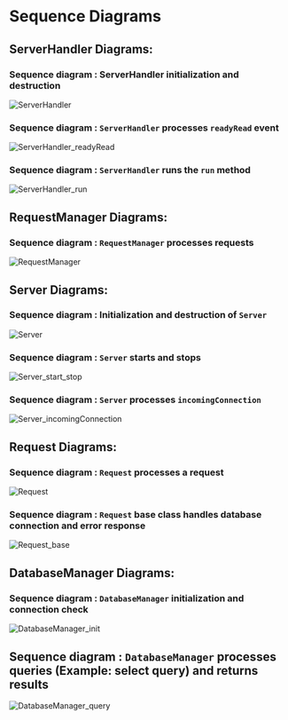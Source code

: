 # Sequence Diagrams

## ServerHandler Diagrams:
### Sequence diagram : ServerHandler initialization and destruction

<!-- image of Diagram from plantuml server -->
![ServerHandler](https://www.plantuml.com/plantuml/proxy?cache=no&src=https://raw.githubusercontent.com/7osssam/QT-Banking-System-Server/master/docs/diagrams/sequence-diagrams/Modules/ServerHandler_init.puml)

### Sequence diagram : `ServerHandler` processes `readyRead` event

<!-- image of Diagram from plantuml server -->
![ServerHandler_readyRead](https://www.plantuml.com/plantuml/proxy?cache=no&src=https://raw.githubusercontent.com/7osssam/QT-Banking-System-Server/master/docs/diagrams/sequence-diagrams/Modules/ServerHandler_readyRead.puml)

### Sequence diagram : `ServerHandler` runs the `run` method

<!-- image of Diagram from plantuml server -->
![ServerHandler_run](https://www.plantuml.com/plantuml/proxy?cache=no&src=https://raw.githubusercontent.com/7osssam/QT-Banking-System-Server/master/docs/diagrams/sequence-diagrams/Modules/ServerHandler_run.puml)

## RequestManager Diagrams:
### Sequence diagram : `RequestManager` processes requests

<!-- image of Diagram from plantuml server -->
![RequestManager](https://www.plantuml.com/plantuml/proxy?cache=no&src=https://raw.githubusercontent.com/7osssam/QT-Banking-System-Server/master/docs/diagrams/sequence-diagrams/Modules/RequestManager_requests.puml)

## Server Diagrams:
### Sequence diagram : Initialization and destruction of `Server`

<!-- image of Diagram from plantuml server -->
![Server](https://www.plantuml.com/plantuml/proxy?cache=no&src=https://raw.githubusercontent.com/7osssam/QT-Banking-System-Server/master/docs/diagrams/sequence-diagrams/Modules/Server_init.puml)

### Sequence diagram : `Server` starts and stops

<!-- image of Diagram from plantuml server -->
![Server_start_stop](https://www.plantuml.com/plantuml/proxy?cache=no&src=https://raw.githubusercontent.com/7osssam/QT-Banking-System-Server/master/docs/diagrams/sequence-diagrams/Modules/Server_start_stop.puml)

### Sequence diagram : `Server` processes `incomingConnection`

<!-- image of Diagram from plantuml server -->
![Server_incomingConnection](https://www.plantuml.com/plantuml/proxy?cache=no&src=https://raw.githubusercontent.com/7osssam/QT-Banking-System-Server/master/docs/diagrams/sequence-diagrams/Modules/Server_incomingConnection.puml)

## Request Diagrams:
### Sequence diagram : `Request` processes a request

<!-- image of Diagram from plantuml server -->
![Request](https://www.plantuml.com/plantuml/proxy?cache=no&src=https://raw.githubusercontent.com/7osssam/QT-Banking-System-Server/master/docs/diagrams/sequence-diagrams/Modules/Request.puml)

### Sequence diagram : `Request` base class handles database connection and error response

<!-- image of Diagram from plantuml server -->
![Request_base](https://www.plantuml.com/plantuml/proxy?cache=no&src=https://raw.githubusercontent.com/7osssam/QT-Banking-System-Server/master/docs/diagrams/sequence-diagrams/Modules/Request_base.puml)

## DatabaseManager Diagrams:
### Sequence diagram : `DatabaseManager` initialization and connection check

<!-- image of Diagram from plantuml server -->
![DatabaseManager_init](https://www.plantuml.com/plantuml/proxy?cache=no&src=https://raw.githubusercontent.com/7osssam/QT-Banking-System-Server/master/docs/diagrams/sequence-diagrams/Modules/DatabaseManager_init.puml&fmt=png)

## Sequence diagram : `DatabaseManager` processes queries (Example: select query) and returns results

<!-- image of Diagram from plantuml server -->
![DatabaseManager_query](https://www.plantuml.com/plantuml/proxy?cache=no&src=https://raw.githubusercontent.com/7osssam/QT-Banking-System-Server/master/docs/diagrams/sequence-diagrams/Modules/DatabaseManager_query.puml&fmt=png)